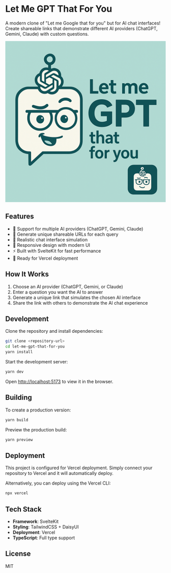 # Let Me GPT That For You

A modern clone of "Let me Google that for you" but for AI chat interfaces! Create shareable links that demonstrate different AI providers (ChatGPT, Gemini, Claude) with custom questions.

![Let Me GPT That For You](assets/image.png)

## Features

- 🤖 Support for multiple AI providers (ChatGPT, Gemini, Claude)
- 🔗 Generate unique shareable URLs for each query
- 💬 Realistic chat interface simulation
- 📱 Responsive design with modern UI
- ⚡ Built with SvelteKit for fast performance
- 🚀 Ready for Vercel deployment

## How It Works

1. Choose an AI provider (ChatGPT, Gemini, or Claude)
2. Enter a question you want the AI to answer
3. Generate a unique link that simulates the chosen AI interface
4. Share the link with others to demonstrate the AI chat experience

## Development

Clone the repository and install dependencies:

```bash
git clone <repository-url>
cd let-me-gpt-that-for-you
yarn install
```

Start the development server:

```bash
yarn dev
```

Open [http://localhost:5173](http://localhost:5173) to view it in the browser.

## Building

To create a production version:

```bash
yarn build
```

Preview the production build:

```bash
yarn preview
```

## Deployment

This project is configured for Vercel deployment. Simply connect your repository to Vercel and it will automatically deploy.

Alternatively, you can deploy using the Vercel CLI:

```bash
npx vercel
```

## Tech Stack

- **Framework**: SvelteKit
- **Styling**: TailwindCSS + DaisyUI
- **Deployment**: Vercel
- **TypeScript**: Full type support

## License

MIT
